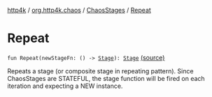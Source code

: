 [http4k](../../index.md) / [org.http4k.chaos](../index.md) / [ChaosStages](index.md) / [Repeat](./-repeat.md)

# Repeat

`fun Repeat(newStageFn: () -> `[`Stage`](../-stage.md)`): `[`Stage`](../-stage.md) [(source)](https://github.com/http4k/http4k/blob/master/http4k-testing-chaos/src/main/kotlin/org/http4k/chaos/ChaosStages.kt#L60)

Repeats a stage (or composite stage in repeating pattern). Since ChaosStages are STATEFUL,
the stage function will be fired on each iteration and expecting a NEW instance.

